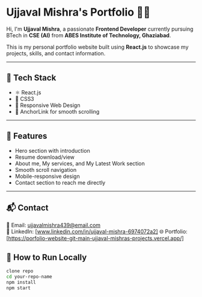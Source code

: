 # Ujjaval Mishra's Portfolio 👨‍💻

Hi, I'm **Ujjaval Mishra**, a passionate **Frontend Developer** currently pursuing BTech in **CSE (AI)** from **ABES Institute of Technology, Ghaziabad**.

This is my personal portfolio website built using **React.js** to showcase my projects, skills, and contact information.

---

## 🚀 Tech Stack

- ⚛️ React.js
- 🎨 CSS3
- 📐 Responsive Web Design
- 📁 AnchorLink for smooth scrolling

---

## 📸 Features

- Hero section with introduction
- Resume download/view
- About me, My services, and My Latest Work section  
- Smooth scroll navigation
- Mobile-responsive design
- Contact section to reach me directly

---

## 📬 Contact

📧 Email: ujjavalmishra439@email.com  
📱 LinkedIn: [www.linkedin.com/in/ujjaval-mishra-6974072a2] 
🌐 Portfolio: [https://porfolio-website-git-main-ujjaval-mishras-projects.vercel.app/]

## 📌 How to Run Locally

```bash
clone repo
cd your-repo-name
npm install
npm start
